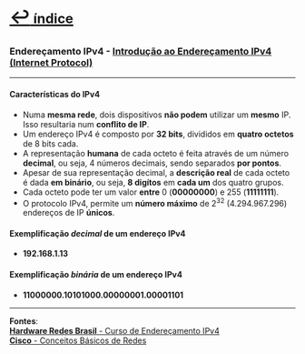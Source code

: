 [<p style="font-weight: 710;font-size: 1.5em; margin-right:0;">↩︎<span style="font-size: .75em"> índice</span></p>](../enderecamento-ipv4/README.md)
---
### Endereçamento IPv4 - [Introdução ao Endereçamento IPv4 (Internet Protocol)](https://www.youtube.com/watch?v=0XnjQac4jP8&list=PLAp37wMSBouCU49LV0qFbItufigjYk-sp&index=1)
---

#### Características do IPv4

* Numa **mesma rede**, dois dispositivos **não podem** utilizar um **mesmo** IP. Isso resultaria num **conflito de IP**.
* Um endereço IPv4 é composto por **32 bits**, divididos em **quatro octetos** de 8 bits cada.
* A representação **humana** de cada octeto é feita através de um número **decimal**, ou seja, 4 números decimais, sendo separados **por pontos**.
* Apesar de sua representação decimal, a **descrição real** de cada octeto é dada **em binário**, ou seja, **8 digítos** em **cada um** dos quatro grupos.
* Cada octeto pode ter um valor **entre** 0 (**00000000**) e 255 (**11111111**).
* O protocolo IPv4, permite um **número máximo** de 2<sup>32</sup> (4.294.967.296) endereços de IP **únicos**.

#### Exemplificação ***decimal*** de um endereço IPv4
* **192.168.1.13**

#### Exemplificação ***binária*** de um endereço  IPv4
* **11000000.10101000.00000001.00001101**

---		
**Fontes**:  
[**Hardware Redes Brasil** - Curso de Endereçamento IPv4](https://www.youtube.com/playlist?list=PLAp37wMSBouCU49LV0qFbItufigjYk-sp)  
[**Cisco** - Conceitos Básicos de Redes](https://www.netacad.com/pt/courses/networking-basics?courseLang=pt-BR)
